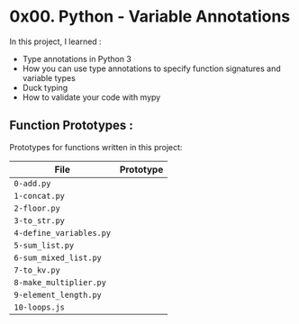 # 0x00. Python - Variable Annotations

In this project, I learned :

* Type annotations in Python 3
* How you can use type annotations to specify function signatures and variable types
* Duck typing
* How to validate your code with mypy


## Function Prototypes :

Prototypes for functions written in this project:

| File                    | Prototype                             |
| ----------------------- | ------------------------------------- |
| `0-add.py`        |                        |
| `1-concat.py`     |                                       |
| `2-floor.py`            |                                       |
| `3-to_str.py`|                                       |
| `4-define_variables.py`   |                                       |
| `5-sum_list.py`  |                                       |
| `6-sum_mixed_list.py`  |                                  |
| `7-to_kv.py`  |                                       |
| `8-make_multiplier.py`  |                                  |
| `9-element_length.py`    |                                       |
| `10-loops.js`  |                                                |

